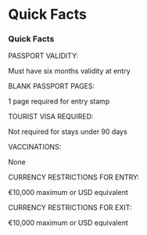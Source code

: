 # Quick Facts

### Quick Facts

PASSPORT VALIDITY:

Must have six months validity at entry

BLANK PASSPORT PAGES:

1 page required for entry stamp

TOURIST VISA REQUIRED:

Not required for stays under 90 days

VACCINATIONS:

None

CURRENCY RESTRICTIONS FOR ENTRY:

€10,000 maximum or USD equivalent

CURRENCY RESTRICTIONS FOR EXIT:

€10,000 maximum or USD equivalent